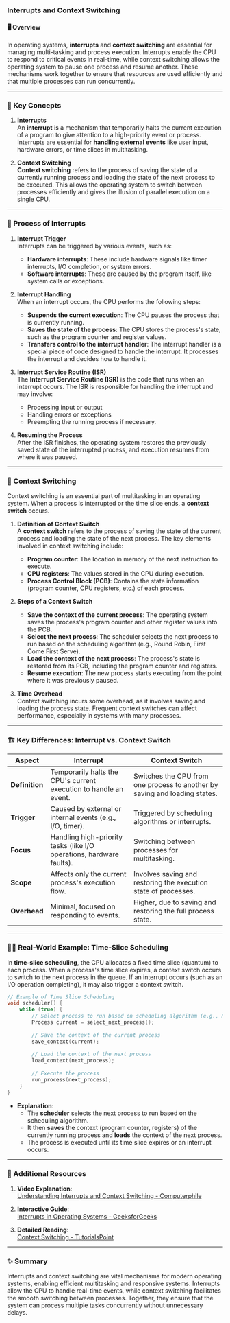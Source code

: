 ### Interrupts and Context Switching  

#### 🖥️ Overview  
In operating systems, **interrupts** and **context switching** are essential for managing multi-tasking and process execution. Interrupts enable the CPU to respond to critical events in real-time, while context switching allows the operating system to pause one process and resume another. These mechanisms work together to ensure that resources are used efficiently and that multiple processes can run concurrently.

---

### 🔑 Key Concepts  

1. **Interrupts**  
   An **interrupt** is a mechanism that temporarily halts the current execution of a program to give attention to a high-priority event or process. Interrupts are essential for **handling external events** like user input, hardware errors, or time slices in multitasking.

2. **Context Switching**  
   **Context switching** refers to the process of saving the state of a currently running process and loading the state of the next process to be executed. This allows the operating system to switch between processes efficiently and gives the illusion of parallel execution on a single CPU.

---

### 🔄 Process of Interrupts  

1. **Interrupt Trigger**  
   Interrupts can be triggered by various events, such as:
   - **Hardware interrupts**: These include hardware signals like timer interrupts, I/O completion, or system errors.
   - **Software interrupts**: These are caused by the program itself, like system calls or exceptions.

2. **Interrupt Handling**  
   When an interrupt occurs, the CPU performs the following steps:
   - **Suspends the current execution**: The CPU pauses the process that is currently running.
   - **Saves the state of the process**: The CPU stores the process's state, such as the program counter and register values.
   - **Transfers control to the interrupt handler**: The interrupt handler is a special piece of code designed to handle the interrupt. It processes the interrupt and decides how to handle it.

3. **Interrupt Service Routine (ISR)**  
   The **Interrupt Service Routine (ISR)** is the code that runs when an interrupt occurs. The ISR is responsible for handling the interrupt and may involve:
   - Processing input or output
   - Handling errors or exceptions
   - Preempting the running process if necessary.

4. **Resuming the Process**  
   After the ISR finishes, the operating system restores the previously saved state of the interrupted process, and execution resumes from where it was paused.

---

### 🧠 Context Switching  

Context switching is an essential part of multitasking in an operating system. When a process is interrupted or the time slice ends, a **context switch** occurs.

1. **Definition of Context Switch**  
   A **context switch** refers to the process of saving the state of the current process and loading the state of the next process. The key elements involved in context switching include:
   - **Program counter**: The location in memory of the next instruction to execute.
   - **CPU registers**: The values stored in the CPU during execution.
   - **Process Control Block (PCB)**: Contains the state information (program counter, CPU registers, etc.) of each process.

2. **Steps of a Context Switch**  
   - **Save the context of the current process**: The operating system saves the process's program counter and other register values into the PCB.
   - **Select the next process**: The scheduler selects the next process to run based on the scheduling algorithm (e.g., Round Robin, First Come First Serve).
   - **Load the context of the next process**: The process's state is restored from its PCB, including the program counter and registers.
   - **Resume execution**: The new process starts executing from the point where it was previously paused.

3. **Time Overhead**  
   Context switching incurs some overhead, as it involves saving and loading the process state. Frequent context switches can affect performance, especially in systems with many processes.

---

### 🏗️ Key Differences: Interrupt vs. Context Switch  

| **Aspect**                | **Interrupt**                                                        | **Context Switch**                                                     |
|---------------------------|----------------------------------------------------------------------|-----------------------------------------------------------------------|
| **Definition**             | Temporarily halts the CPU's current execution to handle an event.   | Switches the CPU from one process to another by saving and loading states. |
| **Trigger**                | Caused by external or internal events (e.g., I/O, timer).           | Triggered by scheduling algorithms or interrupts.                     |
| **Focus**                  | Handling high-priority tasks (like I/O operations, hardware faults).| Switching between processes for multitasking.                         |
| **Scope**                  | Affects only the current process's execution flow.                  | Involves saving and restoring the execution state of processes.       |
| **Overhead**               | Minimal, focused on responding to events.                           | Higher, due to saving and restoring the full process state.           |

---

### 🧑‍💻 Real-World Example: Time-Slice Scheduling  

In **time-slice scheduling**, the CPU allocates a fixed time slice (quantum) to each process. When a process's time slice expires, a context switch occurs to switch to the next process in the queue. If an interrupt occurs (such as an I/O operation completing), it may also trigger a context switch.

```c
// Example of Time Slice Scheduling
void scheduler() {
    while (true) {
        // Select process to run based on scheduling algorithm (e.g., Round Robin)
        Process current = select_next_process();
        
        // Save the context of the current process
        save_context(current);
        
        // Load the context of the next process
        load_context(next_process);
        
        // Execute the process
        run_process(next_process);
    }
}
```

- **Explanation**:  
  - The **scheduler** selects the next process to run based on the scheduling algorithm.
  - It then **saves** the context (program counter, registers) of the currently running process and **loads** the context of the next process.
  - The process is executed until its time slice expires or an interrupt occurs.

---

### 🎥 Additional Resources  

1. **Video Explanation**:  
   [Understanding Interrupts and Context Switching - Computerphile](https://www.youtube.com/watch?v=HqWXla2zXaE)

2. **Interactive Guide**:  
   [Interrupts in Operating Systems - GeeksforGeeks](https://www.geeksforgeeks.org/interruption-in-operating-system/)  

3. **Detailed Reading**:  
   [Context Switching - TutorialsPoint](https://www.tutorialspoint.com/context-switching-in-operating-system)

---

### ✨ Summary  

Interrupts and context switching are vital mechanisms for modern operating systems, enabling efficient multitasking and responsive systems. Interrupts allow the CPU to handle real-time events, while context switching facilitates the smooth switching between processes. Together, they ensure that the system can process multiple tasks concurrently without unnecessary delays.